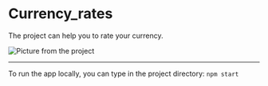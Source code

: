 # Currency_rates

The project can help you to rate your currency.

![Picture from the project](https://gitlab.com/jarceit/reactive/-/raw/master/Currency_rates/Currency_rates.png)

----------

To run the app locally, you can type in the project directory: `npm start`